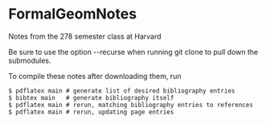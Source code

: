 # FormalGeomNotes
Notes from the 278 semester class at Harvard

Be sure to use the option --recurse when running git clone to pull down the submodules.

To compile these notes after downloading them, run

    $ pdflatex main # generate list of desired bibliography entries
    $ bibtex main   # generate bibliography itself
    $ pdflatex main # rerun, matching bibliography entries to references
    $ pdflatex main # rerun, updating page entries

